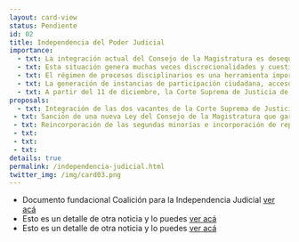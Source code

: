 ```yaml
---
layout: card-view
status: Pendiente
id: 02
title: Independencia del Poder Judicial
importance:
  - txt: La integración actual del Consejo de la Magistratura es desequilibrada, permitiendo la preeminencia de un sector sobre el resto, controlando el organismo
  - txt: Esta situación genera muchas veces discrecionalidades y cuestionamientos en el proceso de designación de jueces, dependiendo los nombramientos del poder político de turno.
  - txt: El régimen de procesos disciplinarios es una herramienta importante para controlar el desempeño de los jueces, pero la falta de transparencia vigente admite su utilización para presionar a los jueces. 
  - txt: La generación de instancias de participación ciudadana, acceso a la información y rendición de cuentas en el ámbito judicial contribuye a una mayor transparencia y, por lo tanto, a una mayor independencia. 
  - txt: A partir del 11 de diciembre, la Corte Suprema de Justicia de la Nación pasará a tener sólo tres miembros, cuando legalmente debería tener 5. 
proposals:
  - txt: Integración de las dos vacantes de la Corte Suprema de Justicia de la Nación mediante el proceso participativo previsto en el Decreto 222/03.
 - txt: Sanción de una nueva Ley del Consejo de la Magistratura que garantice una composición equilibrada y ecuanimidad en la representación de partidos políticos. 
 - txt: Reincorporación de las segundas minorías e incorporación de representantes del estamento de abogados y académicos. 
 - txt:
 - txt: 
 - txt: 
details: true
permalink: /independencia-judicial.html
twitter_img: /img/card03.png
---
```


* Documento fundacional Coalición para la Independencia Judicial [ver acá](http://www.adc.org.ar/wp-content/uploads/2015/06/Coalici%C3%B3n-para-la-Independencia-Judicial.-Documento-fundacional.pdf)
* Esto es un detalle de otra noticia y lo puedes [ver acá](http://www.agendadeprobidad.gob.cl/?ver=2291)
* Esto es un detalle de otra noticia y lo puedes [ver acá](http://www.agendadeprobidad.gob.cl/?ver=2288)
